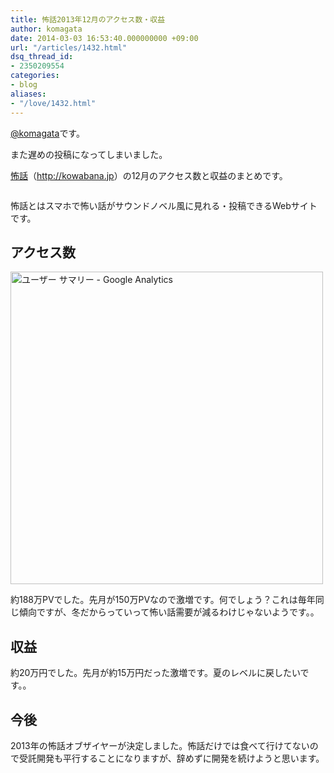 ```yaml
---
title: 怖話2013年12月のアクセス数・収益
author: komagata
date: 2014-03-03 16:53:40.000000000 +09:00
url: "/articles/1432.html"
dsq_thread_id:
- 2350209554
categories:
- blog
aliases:
- "/love/1432.html"
---
```

[@komagata][1]です。

また遅めの投稿になってしまいました。

<a title="怖話" href="http://kowabana.jp" target="_blank">怖話</a>（<a title="怖話" href="http://kowabana.jp" target="_blank">http://kowabana.jp</a>）の12月のアクセス数と収益のまとめです。


  <a href="http://kowabana.jp"><img alt="" src="https://lh4.googleusercontent.com/-8-pkth8ETpA/UYjg32awOAI/AAAAAAAADKg/0h8DP9Cg4CQ/s400/Screen%2520Shot%25202013-05-07%2520at%25208.08.34%2520PM.png" /></a>


怖話とはスマホで怖い話がサウンドノベル風に見れる・投稿できるWebサイトです。

## アクセス数


  <img alt="ユーザー サマリー - Google Analytics" src="http://gyazo.com/8b51e38f4d4df16a1a69e30d7abeaedc.png" width="500px" />


約188万PVでした。先月が150万PVなので激増です。何でしょう？これは毎年同じ傾向ですが、冬だからっていって怖い話需要が減るわけじゃないようです。。

## 収益

約20万円でした。先月が約15万円だった激増です。夏のレベルに戻したいです。。

## 今後

2013年の怖話オブザイヤーが決定しました。怖話だけでは食べて行けてないので受託開発も平行することになりますが、辞めずに開発を続けようと思います。

 [1]: http://twitter.com/komagata